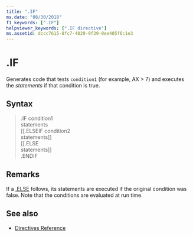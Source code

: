 ```yaml
---
title: ".IF"
ms.date: "08/30/2018"
f1_keywords: [".IF"]
helpviewer_keywords: [".IF directive"]
ms.assetid: dccc7615-8fc7-4829-9f39-0ee405f6c1e3
---
```

# .IF

Generates code that tests `condition1` (for example, AX > 7) and executes the *statements* if that condition is true.

## Syntax

> .IF condition1<br/>
> statements<br/>
> [[.ELSEIF condition2<br/>
> statements]]<br/>
> [[.ELSE<br/>
> statements]]<br/>
> .ENDIF

## Remarks

If a [.ELSE](../../assembler/masm/dot-else.md) follows, its statements are executed if the original condition was false. Note that the conditions are evaluated at run time.

## See also

- [Directives Reference](../../assembler/masm/directives-reference.md)
